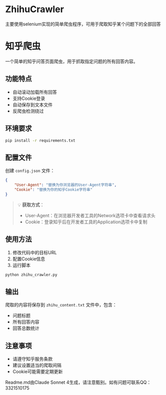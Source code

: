 # ZhihuCrawler
主要使用selenium实现的简单爬虫程序，可用于爬取知乎某个问题下的全部回答
# 知乎爬虫

一个简单的知乎问答页面爬虫，用于抓取指定问题的所有回答内容。

## 功能特点

- 自动滚动加载所有回答
- 支持Cookie登录
- 自动保存到文本文件
- 反爬虫检测绕过

## 环境要求

```bash
pip install -r requirements.txt
```

## 配置文件

创建 `config.json` 文件：

```json
{
    "User-Agent": "替换为你浏览器的User-Agent字符串",
    "Cookie": "替换为你的知乎Cookie字符串"
}
```

> 💡 **获取方式**：
> - User-Agent：在浏览器开发者工具的Network选项卡中查看请求头
> - Cookie：登录知乎后在开发者工具的Application选项卡中复制

## 使用方法

1. 修改代码中的目标URL
2. 配置Cookie信息
3. 运行脚本

```python
python zhihu_crawler.py
```

## 输出

爬取的内容将保存到 `zhihu_content.txt` 文件中，包含：
- 问题标题
- 所有回答内容
- 回答总数统计

## 注意事项

- 请遵守知乎服务条款
- 建议设置适当的爬取间隔
- Cookie可能需要定期更新

Readme.md由Claude Sonnet 4生成，请注意甄别。如有问题可联系QQ：3321510175
